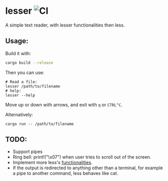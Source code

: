 # lesser ![CI](https://github.com/FedericoPonzi/lesser/workflows/CI/badge.svg)
A simple text reader, with lesser functionalities then less.

## Usage:
Build it with:
```bash
cargo build --release
```
Then you can use:
```
# Read a file:
lesser /path/to/filename
# help:
lesser --help
```
Move up or down with arrows, and exit with `q` or `CTRL^C`.

Alternatively:
```
cargo run -- /path/to/filename 
```

## TODO:
* Support pipes
*  Ring bell: print!("\x07") when user tries to scroll out of the screen.
* Implement more less's [functionalities](https://en.wikipedia.org/wiki/Less_(Unix)#Frequently_used_commands).
* If the output is redirected to anything other than a terminal, for example a pipe to another command, less behaves like cat. 